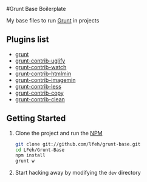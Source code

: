 #Grunt Base Boilerplate

My base files to run [Grunt](http://gruntjs.com/) in projects

## Plugins list

* [grunt](http://gruntjs.com/)
* [grunt-contrib-uglify](https://github.com/gruntjs/grunt-contrib-uglify)
* [grunt-contrib-watch](https://github.com/gruntjs/grunt-contrib-watch)
* [grunt-contrib-htmlmin](https://github.com/gruntjs/grunt-contrib-htmlmin)
* [grunt-contrib-imagemin](https://github.com/gruntjs/grunt-contrib-imagemin)
* [grunt-contrib-less](https://github.com/gruntjs/grunt-contrib-less)
* [grunt-contrib-copy](https://github.com/gruntjs/grunt-contrib-copy)
* [grunt-contrib-clean](https://github.com/gruntjs/grunt-contrib-clean)

## Getting Started

1. Clone the project and run the [NPM](https://npmjs.org/)

	``` bash
	git clone git://github.com/lfeh/grunt-base.git
	cd LFeh/Grunt-Base
	npm install
	grunt w
	```

1. Start hacking away by modifying the `dev` directory

